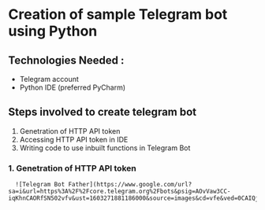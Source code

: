 # Creation of sample Telegram bot using Python

## Technologies Needed :
  * Telegram account
  * Python IDE (preferred PyCharm)


## Steps involved to create telegram bot 
  1. Genetration of HTTP API token
  2. Accessing HTTP API token in IDE
  3. Writing code to use inbuilt functions in Telegram Bot
  
### 1. Genetration of HTTP API token
      ![Telegram Bot Father](https://www.google.com/url?sa=i&url=https%3A%2F%2Fcore.telegram.org%2Fbots&psig=AOvVaw3CC-iqKhnCAORfSN502vfv&ust=1603271881186000&source=images&cd=vfe&ved=0CAIQjRxqFwoTCLDAoKvrwuwCFQAAAAAdAAAAABAD)
